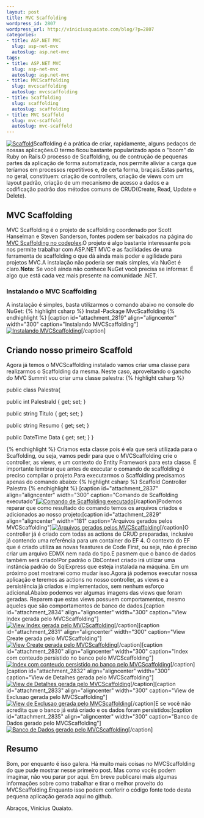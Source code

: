 ```yaml
--- 
layout: post
title: MVC Scaffolding
wordpress_id: 2807
wordpress_url: http://viniciusquaiato.com/blog/?p=2807
categories: 
- title: ASP.NET MVC
  slug: asp-net-mvc
  autoslug: asp.net-mvc
tags: 
- title: ASP.NET MVC
  slug: asp-net-mvc
  autoslug: asp.net-mvc
- title: MVCScaffolding
  slug: mvcscaffolding
  autoslug: mvcscaffolding
- title: Scaffolding
  slug: scaffolding
  autoslug: scaffolding
- title: MVC Scaffold
  slug: mvc-scaffold
  autoslug: mvc-scaffold
---
```

[![Scaffold](http://viniciusquaiato.com/blog/wp-content/uploads/2011/01/scaffold-221x300.jpg "Scaffold")](http://viniciusquaiato.com/blog/wp-content/uploads/2011/01/scaffold.jpg)Scaffolding é a prática de criar, rapidamente, alguns pedaços de nossas aplicações.O termo ficou bastante popularizado após o "boom" do Ruby on Rails.O processo de Scaffolding, ou de contrução de pequenas partes da aplicação de forma automatizada, nos permite aliviar a carga que teríamos em processos repetitivos e, de certa forma, braçais.Estas partes, no geral, constituem: criação de controllers, criação de views com um layout padrão, criação de um mecanismo de acesso a dados e a codificação padrão dos métodos comuns de CRUD(Create, Read, Update e Delete).

## MVC Scaffolding
MVC Scaffolding é o projeto de scaffolding coordenado por Scott Hanselman e Steven Sanderson, fontes podem ser baixados na página do [MVC Scaffolding no codeplex](http://mvcscaffolding.codeplex.com/).O projeto é algo bastante interessante pois nos permite trabalhar com ASP.NET MVC e as facilidades de uma ferramenta de scaffolding o que dá ainda mais poder e agilidade para projetos MVC.A instalação não poderia ser mais simples, via NuGet é claro.**Nota:** Se você ainda não conhece NuGet você precisa se informar. É algo que está cada vez mais presente na comunidade .NET.

### Instalando o MVC Scaffolding
A instalação é simples, basta utilizarmos o comando abaixo no console do NuGet:
{% highlight csharp %}
Install-Package MvcScaffolding
{% endhighlight %}
[caption id="attachment_2819" align="aligncenter" width="300" caption="Instalando MVCScaffolding"][![Instalando MVCScaffolding](http://viniciusquaiato.com/blog/wp-content/uploads/2011/01/instalando-mvc-scaffolding-300x145.png "Instalando MVCScaffolding")](http://viniciusquaiato.com/blog/wp-content/uploads/2011/01/instalando-mvc-scaffolding.png)[/caption]

## Criando nosso primeiro Scaffold
Agora já temos o MVCScaffolding instalado vamos criar uma classe para realizarmos o Scaffolding da mesma. Neste caso, aproveitando o gancho do MVC Summit vou criar uma classe palestra:
{% highlight csharp %}

public class Palestra{    

public int PalestraId { get;
    set;
    }
    
public string Titulo { get;
    set;
    }
    
public string Resumo { get;
    set;
    }
    
public DateTime Data { get;
    set;
    }
}

{% endhighlight %}
Criamos esta classe pois é ela que será utilizada para o Scaffolding, ou seja, vamos pedir para que o MVCScaffolding crie o controller, as views, e um contexto do Entity Framework para esta classe. É importante lembrar que antes de executar o comando de scaffolding é preciso compilar o projeto.Para executarmos o Scaffolding precisamos apenas do comando abaixo:
{% highlight csharp %}
Scaffold Controller Palestra
{% endhighlight %}
[caption id="attachment_2837" align="aligncenter" width="300" caption="Comando de Scaffolding executado"][![Comando de Scaffolding executado](http://viniciusquaiato.com/blog/wp-content/uploads/2011/01/Comando-de-Scaffolding-executado-300x113.png "Comando de Scaffolding executado")](http://viniciusquaiato.com/blog/wp-content/uploads/2011/01/Comando-de-Scaffolding-executado.png)[/caption]Podemos reparar que como resultado do comando temos os arquivos criados e adicionados ao nosso projeto:[caption id="attachment_2829" align="aligncenter" width="181" caption="Arquivos gerados pelos MVCScaffolding"][![Arquivos gerados pelos MVCScaffolding](http://viniciusquaiato.com/blog/wp-content/uploads/2011/01/Arquivos-gerados-pelos-MVCScaffolding-181x300.png "Arquivos gerados pelos MVCScaffolding")](http://viniciusquaiato.com/blog/wp-content/uploads/2011/01/Arquivos-gerados-pelos-MVCScaffolding.png)[/caption]O controller já é criado com todas as actions de CRUD preparadas, inclusive já contendo uma referência para um container do EF 4. O contexto do EF que é criado utiliza as novas feastures de Code First, ou seja, não é preciso criar um arquivo EDMX nem nada do tipo.E pasmem que o banco de dados também será criado!Por padrão o DbContext criado irá utilizar uma instância padrão do SqlExpress que esteja instalada na máquina. Em um próximo post mostrarei como mudar isso.Agora já podemos executar nossa aplicação e teremos as actions no nosso controller, as views e a persistência já criados e implementados, sem nenhum esforço adicional.Abaixo podemos ver algumas imagens das views que foram geradas. Reparem que estas views possuem comportamentos, mesmo aqueles que são comportamentos de banco de dados.[caption id="attachment_2834" align="aligncenter" width="300" caption="View Index gerada pelo MVCScaffolding"][![View Index gerada pelo MVCScaffolding](http://viniciusquaiato.com/blog/wp-content/uploads/2011/01/View-Index-gerada-pelo-MVCScaffolding-300x222.png "View Index gerada pelo MVCScaffolding")](http://viniciusquaiato.com/blog/wp-content/uploads/2011/01/View-Index-gerada-pelo-MVCScaffolding.png)[/caption][caption id="attachment_2831" align="aligncenter" width="300" caption="View Create gerada pelo MVCScaffolding"][![View Create gerada pelo MVCScaffolding](http://viniciusquaiato.com/blog/wp-content/uploads/2011/01/View-Create-gerada-pelo-MVCScaffolding-300x222.png "View Create gerada pelo MVCScaffolding")](http://viniciusquaiato.com/blog/wp-content/uploads/2011/01/View-Create-gerada-pelo-MVCScaffolding.png)[/caption][caption id="attachment_2830" align="aligncenter" width="300" caption="Index com conteudo persistido no banco pelo MVCScaffolding"][![Index com conteudo persistido no banco pelo MVCScaffolding](http://viniciusquaiato.com/blog/wp-content/uploads/2011/01/Index-com-conteudo-persistido-no-banco-pelo-MVCScaffolding-300x222.png "Index com conteudo persistido no banco pelo MVCScaffolding")](http://viniciusquaiato.com/blog/wp-content/uploads/2011/01/Index-com-conteudo-persistido-no-banco-pelo-MVCScaffolding.png)[/caption][caption id="attachment_2832" align="aligncenter" width="300" caption="View de Detalhes gerada pelo MVCScaffolding"][![View de Detalhes gerada pelo MVCScaffolding](http://viniciusquaiato.com/blog/wp-content/uploads/2011/01/View-de-Detalhes-gerada-pelo-MVCScaffolding-300x222.png "View de Detalhes gerada pelo MVCScaffolding")](http://viniciusquaiato.com/blog/wp-content/uploads/2011/01/View-de-Detalhes-gerada-pelo-MVCScaffolding.png)[/caption][caption id="attachment_2833" align="aligncenter" width="300" caption="View de Exclusao gerada pelo MVCScaffolding"][![View de Exclusao gerada pelo MVCScaffolding](http://viniciusquaiato.com/blog/wp-content/uploads/2011/01/View-de-Exclusao-gerada-pelo-MVCScaffolding-300x222.png "View de Exclusao gerada pelo MVCScaffolding")](http://viniciusquaiato.com/blog/wp-content/uploads/2011/01/View-de-Exclusao-gerada-pelo-MVCScaffolding.png)[/caption]E se você não acredita que o banco já está criado e os dados foram persistidos:[caption id="attachment_2835" align="aligncenter" width="300" caption="Banco de Dados gerado pelo MVCScaffolding"][![Banco de Dados gerado pelo MVCScaffolding](http://viniciusquaiato.com/blog/wp-content/uploads/2011/01/Bando-de-Dados-gerado-pelo-MVCScaffolding-300x205.png "Banco de Dados gerado pelo MVCScaffolding")](http://viniciusquaiato.com/blog/wp-content/uploads/2011/01/Bando-de-Dados-gerado-pelo-MVCScaffolding.png)[/caption]

## Resumo
Bom, por enquanto é isso galera. Há muito mais coisas no MVCScaffolding do que pude mostrar nesse primeiro post. Mas como vocês podem imaginar, não vou parar por aqui. Em breve publicarei mais algumas informações sobre como trabalhar e tirar o melhor proveito do MVCScaffolding.Enquanto isso podem conferir o código fonte todo desta pequena aplicação gerada aqui no github.

Abraços,
Vinicius Quaiato.
